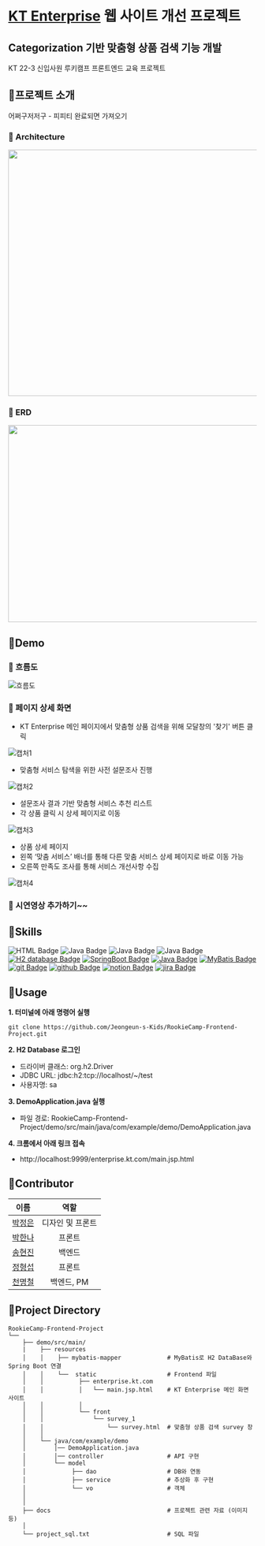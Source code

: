 # [KT Enterprise](https://enterprise.kt.com/main.jsp) 웹 사이트 개선 프로젝트
## Categorization 기반 맞춤형 상품 검색 기능 개발
KT 22-3 신입사원 루키캠프 프론트엔드 교육 프로젝트

## 🎈프로젝트 소개
어쩌구저저구 - 피피티 완료되면 가져오기<br>
### 🎨<b> Architecture </b>

<img src="https://user-images.githubusercontent.com/58249219/194001801-eec5b10b-13d8-4041-bf37-b32b9f80af24.PNG" width=600 height=500>

### 🎨<b> ERD </b>

<img src="https://user-images.githubusercontent.com/58249219/194004235-46790c4f-84e8-4173-b34f-ed39492910c5.png" width=700 height=400>

## 🎈Demo
### 🎨<b> 흐름도 </b>

![흐름도](https://user-images.githubusercontent.com/58249219/194000944-93a1882a-c511-4e8d-a0d3-bd629ffbf4f1.PNG)

### 🎨<b> 페이지 상세 화면 </b>
- KT Enterprise 메인 페이지에서 맞춤형 상품 검색을 위해 모달창의 '찾기' 버튼 클릭

![캡처1](https://user-images.githubusercontent.com/58249219/194000124-a007d940-92f4-4d92-b158-36639a67bc6b.PNG)

- 맞춤형 서비스 탐색을 위한 사전 설문조사 진행

![캡처2](https://user-images.githubusercontent.com/58249219/194000845-b8015e07-853d-4ac0-98db-0a749bde8db6.PNG)

- 설문조사 결과 기반 맞춤형 서비스 추천 리스트
- 각 상품 클릭 시 상세 페이지로 이동

![캡처3](https://user-images.githubusercontent.com/58249219/194000928-a192ac36-44ac-4444-bcb9-c43f6cc7ff54.PNG)

- 상품 상세 페이지 
- 왼쪽 ‘맞춤 서비스’ 배너를 통해 다른 맞춤 서비스 상세 페이지로 바로 이동 가능 
- 오른쪽 만족도 조사를 통해 서비스 개선사항 수집

![캡처4](https://user-images.githubusercontent.com/58249219/194000937-44e4e798-d469-4f19-a781-383b05270d37.PNG)


### 🎨<b> 시연영상 추가하기~~ </b>

## 🎈Skills
![HTML Badge](https://img.shields.io/badge/HTML-E34F26?style=flat&logo=HTML5&logoColor=white)
![Java Badge](https://img.shields.io/badge/CSS-1572B6?style=flat&logo=CSS3&logoColor=white)
![Java Badge](https://img.shields.io/badge/JavaScript-F7DF1E?style=flat&logo=JavaScript&logoColor=black)
![Java Badge](https://img.shields.io/badge/jQuery-0769AD?style=flat&logo=jQuery&logoColor=white)
<br>
[![H2 database Badge](https://img.shields.io/badge/H2_database-4479A1?style=flat-square&logo=h2&logoColor=white)](https://h2.org/)
[![SpringBoot Badge](https://img.shields.io/badge/springboot-6DB33F?style=flat-square&logo=SpringBoot&logoColor=white)](https://www.SpringBoot.org/)
[![Java Badge](https://img.shields.io/badge/java-%23ED8B00?style=flat-square&logo=java&logoColor=white)](https://java.org/)
[![MyBatis Badge](https://img.shields.io/badge/MyBatis-%23FF0000?style=flat-square&logo=MyBatis&logoColor=white)](https://mybatis.org/)
<br>
[![git Badge](https://img.shields.io/badge/git-F05032?style=flat-square&logo=git&logoColor=white)](https://git.com/)
[![github Badge](https://img.shields.io/badge/github-181717?style=flat-square&logo=github&logoColor=white)](https://github.com/)
[![notion Badge](https://img.shields.io/badge/Notion-181717?style=flat-square&logo=Notion&logoColor=white)](https://www.notion.so/ko-kr)
[![jira Badge](https://img.shields.io/badge/Jira-%230A0FFF?style=flat-square&logo=Jira&logoColor=white)](https://www.atlassian.com)




## 🎈Usage
<b>1. 터미널에 아래 명령어 실행</b>
```
git clone https://github.com/Jeongeun-s-Kids/RookieCamp-Frontend-Project.git
```

<b>2. H2 Database 로그인 <br></b>
- 드라이버 클래스: org.h2.Driver
- JDBC URL: jdbc:h2:tcp://localhost/~/test
- 사용자명: sa

<b>3. DemoApplication.java 실행 </b> <br>
- 파일 경로: RookieCamp-Frontend-Project/demo/src/main/java/com/example/demo/DemoApplication.java

<b>4. 크롬에서 아래 링크 접속 <br></b>
- http://localhost:9999/enterprise.kt.com/main.jsp.html



## 🎈Contributor

|이름|역할|
|:-----:|:-----:|
|[박정은](https://github.com/PJungeun)|디자인 및 프론트
|[박한나](https://github.com/hanna56)|프론트
|[송현진](https://github.com/ssonghj)|백엔드
|[정형섭](https://github.com/bluesky0960)|프론트
|[천명철](https://github.com/cmc9595)|백엔드, PM


## 🎈Project Directory
```shell
RookieCamp-Frontend-Project
└──                                
    ├── demo/src/main/  
    |    ├── resources
    │    │    ├── mybatis-mapper             # MyBatis로 H2 DataBase와 Spring Boot 연결
    │    │    └──  static                    # Frontend 파일
    │    │          ├── enterprise.kt.com    
    │    │          │   └── main.jsp.html    # KT Enterprise 메인 화면 사이트
    │    │          │
    │    │          └── front
    │    │              └── survey_1
    │    │                  └── survey.html  # 맞춤형 상품 검색 survey 창
    │    │
    │    └── java/com/example/demo
    │        │── DemoApplication.java
    │        │── controller                  # API 구현
    │        └── model
    │             ├── dao                    # DB와 연동
    │             ├── service                # 추상화 후 구현
    │             └── vo                     # 객체
    │    
    │ 
    ├── docs                                 # 프로젝트 관련 자료 (이미지 등)
    │ 
    └── project_sql.txt                      # SQL 파일
      
```
